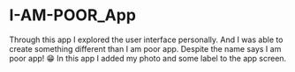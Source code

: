 # I-AM-POOR_App
Through this app I explored the user interface personally. And I was able to create something different than I am poor app.
Despite the name says I am poor app! 😁
In this app I added my photo and some label to the app screen.
